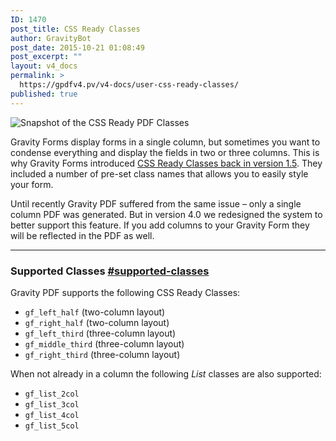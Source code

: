 ```yaml
---
ID: 1470
post_title: CSS Ready Classes
author: GravityBot
post_date: 2015-10-21 01:08:49
post_excerpt: ""
layout: v4_docs
permalink: >
  https://gpdfv4.pv/v4-docs/user-css-ready-classes/
published: true
---
```

<img src="https://gpdfv4.pv/app/uploads/2015/10/css-ready.png" alt="Snapshot of the CSS Ready PDF Classes" />

Gravity Forms display forms in a single column, but sometimes you want to condense everything and display the fields in two or three columns. This is why Gravity Forms introduced <a href="https://www.gravityhelp.com/documentation/article/css-ready-classes/">CSS Ready Classes back in version 1.5</a>. They included a number of pre-set class names that allows you to easily style your form.

Until recently Gravity PDF suffered from the same issue – only a single column PDF was generated. But in version 4.0 we redesigned the system to better support this feature. If you add columns to your Gravity Form they will be reflected in the PDF as well.

<hr />

<h3>Supported Classes <a href="#supported-classes" title="" id="supported-classes">#supported-classes</a></h3>

Gravity PDF supports the following CSS Ready Classes:

<ul>
<li><code>gf_left_half</code> (two-column layout)</li>
<li><code>gf_right_half</code> (two-column layout)</li>
<li><code>gf_left_third</code> (three-column layout)</li>
<li><code>gf_middle_third</code> (three-column layout)</li>
<li><code>gf_right_third</code> (three-column layout)</li>
</ul>

When not already in a column the following <em>List</em> classes are also supported:

<ul>
<li><code>gf_list_2col</code></li>
<li><code>gf_list_3col</code></li>
<li><code>gf_list_4col</code></li>
<li><code>gf_list_5col</code></li>
</ul>